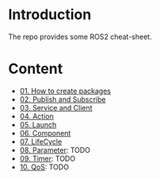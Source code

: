 # Introduction

The repo provides some ROS2 cheat-sheet.

# Content

* [01. How to create packages](01.Packages)
* [02. Publish and Subscribe](02.PublishSubscribe)
* [03. Service and Client](03.ServiceClient)
* [04. Action](04.Action)
* [05. Launch](05.Launch)
* [06. Component](06.Component)
* [07. LifeCycle](07.LifeCycle)
* [08. Parameter](08.Parameter): TODO
* [09. Timer](09.Timer): TODO
* [10. QoS](10.QoS): TODO